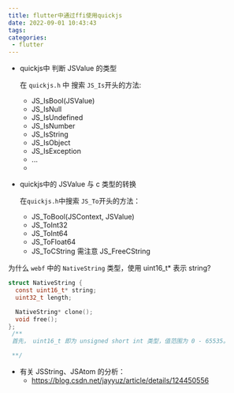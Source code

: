 ```yaml
---
title: flutter中通过ffi使用quickjs
date: 2022-09-01 10:43:43
tags:
categories:
 - flutter
---
```



- quickjs中 判断 JSValue 的类型

    在 `quickjs.h` 中 搜索 `JS_Is`开头的方法:
  - JS_IsBool(JSValue)
  - JS_IsNull
  - JS_IsUndefined
  - JS_IsNumber
  - JS_IsString
  - JS_IsObject
  - JS_IsException
  - ...
  - 
<!-- more -->

- quickjs中的 JSValue 与 c 类型的转换
  
     在`quickjs.h`中搜索 `JS_To`开头的方法：
  - JS_ToBool(JSContext, JSValue)
  - JS_ToInt32
  - JS_ToInt64
  - JS_ToFloat64
  - JS_ToCString    需注意 JS_FreeCString


为什么 `webf` 中的 `NativeString` 类型，使用 uint16_t* 表示 string?
```c
struct NativeString {
  const uint16_t* string;
  uint32_t length;

  NativeString* clone();
  void free();
};
 /**
 首先， uint16_t 即为 unsigned short int 类型，值范围为 0 - 65535。

 **/

```


- 有关 JSString、JSAtom 的分析：
    - https://blog.csdn.net/jayyuz/article/details/124450556

